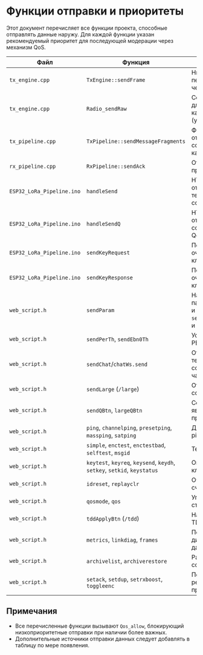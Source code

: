 # Функции отправки и приоритеты

Этот документ перечисляет все функции проекта, способные отправлять данные наружу. Для каждой функции указан рекомендуемый приоритет для последующей модерации через механизм QoS.

| Файл | Функция | Назначение | Приоритет |
|------|---------|------------|-----------|
| `tx_engine.cpp` | `TxEngine::sendFrame` | Низкоуровневая передача кадра через радио. | Высокий |
| `tx_engine.cpp` | `Radio_sendRaw` | Совместимый API для отправки кадров в радио (учитывает Qos). | Высокий |
| `tx_pipeline.cpp` | `TxPipeline::sendMessageFragments` | Фрагментация и отправка сообщения по кадрам. | Средний |
| `rx_pipeline.cpp` | `RxPipeline::sendAck` | Отправка ACK при приёме сообщений. | Высокий |
| `ESP32_LoRa_Pipeline.ino` | `handleSend` | HTTP‑обработчик отправки текстового сообщения. | Нормальный |
| `ESP32_LoRa_Pipeline.ino` | `handleSendQ` | HTTP‑обработчик отправки сообщения с явным QoS. | Зависит от параметра |
| `ESP32_LoRa_Pipeline.ino` | `sendKeyRequest` | Постановка в очередь запроса ключа. | Высокий |
| `ESP32_LoRa_Pipeline.ino` | `sendKeyResponse` | Постановка в очередь ответа с ключом. | Высокий |
| `web_script.h` | `sendParam` | Настройка параметров радио и протокола (`setbw`, `setsf`, `setcr`, `settxp` и др.). | Нормальный |
| `web_script.h` | `sendPerTh`, `sendEbn0Th` | Установка порогов PER и Eb/N0. | Нормальный |
| `web_script.h` | `sendChat`/`chatWs.send` | Отправка текстового сообщения через чат. | Нормальный |
| `web_script.h` | `sendLarge` (`/large`) | Отправка большого сообщения. | Нормальный |
| `web_script.h` | `sendQBtn`, `largeQBtn` | Сообщения с явным приоритетом. | Зависит от параметра |
| `web_script.h` | `ping`, `channelping`, `presetping`, `massping`, `satping` | Диагностические ping‑команды. | Низкий |
| `web_script.h` | `simple`, `enctest`, `enctestbad`, `selftest`, `msgid` | Тестовые запросы. | Низкий |
| `web_script.h` | `keytest`, `keyreq`, `keysend`, `keydh`, `setkey`, `setkid`, `keystatus` | Операции с ключами. | Высокий |
| `web_script.h` | `idreset`, `replayclr` | Очистка защитных счётчиков. | Высокий |
| `web_script.h` | `qosmode`, `qos` | Управление и статистика QoS. | Нормальный |
| `web_script.h` | `tddApplyBtn` (`/tdd`) | Настройка TDD‑планировщика. | Нормальный |
| `web_script.h` | `metrics`, `linkdiag`, `frames` | Получение диагностических данных. | Низкий |
| `web_script.h` | `archivelist`, `archiverestore` | Работа с архивом сообщений. | Нормальный |
| `web_script.h` | `setack`, `setdup`, `setrxboost`, `toggleenc` | Переключение режимов протокола. | Нормальный |

## Примечания
- Все перечисленные функции вызывают `Qos_allow`, блокирующий низкоприоритетные отправки при наличии более важных.
- Дополнительные источники отправки данных следует добавлять в таблицу по мере появления.
